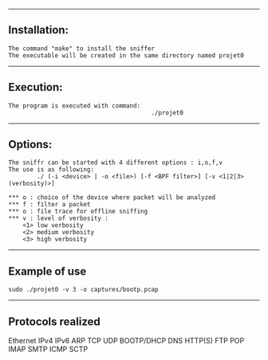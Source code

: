 
-------------
Installation:
-------------
	The command "make" to install the sniffer
	The executable will be created in the same directory named projet0

------------
Execution:
------------
	The program is executed with command:
											./projet0

------------
Options:
------------
	The sniffr can be started with 4 different options : i,o,f,v
	The use is as following:
			./ (-i <device> | -o <file>) [-f <BPF filter>] [-v <1|2|3>(verbosity)>]

	*** o : choice of the device where packet will be analyzed
	*** f : filter a packet
	*** o : file trace for offline sniffing
	*** v : level of verbosity :
		<1> low verbosity
		<2> medium verbosity
		<3> high verbosity

----------------------
Example of use
----------------------
	sudo ./projet0 -v 3 -o captures/bootp.pcap

----------------------
Protocols realized
----------------------
Ethernet
IPv4
IPv6
ARP
TCP
UDP
BOOTP/DHCP
DNS
HTTP(S)
FTP
POP
IMAP
SMTP
ICMP
SCTP
